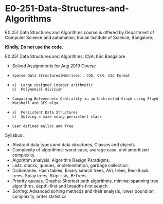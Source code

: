 # E0-251-Data-Structures-and-Algorithms
E0 251 Data Structures and Algorithms course is offered by Department of Computer Science and automation, Indian Institute of Science, Bangalore. 

<b>Kindly, Do not use the code.</b> 

E0 251 Data Structures and Algorithms, CSA, IISc Bangalore
- Solved Assignments for Aug 2019 Course
*     Sparse Data Structures(Matrices), COO, CSR, CSC Format
*     a)  Large unsigned integer arithmetic
      b)  Polynomial division
*     Computing Betweenness Centrality in an Undirected Graph using Floyd Warshall and BFS algo
*     a)  Persistent Data Structures
      b)  Solving a maze using persistent stack
*     User defined malloc and free


Syllabus : 
- Abstract data types and data structures, Classes and objects
- Complexity of algorithms: worst case, average case, and amoritized complexity. 
- Algorithm analysis. Algorithm Design Paradigms. 
- Lists: stacks, queues, implementation, garbage collection. 
- Dictionaries: Hash tables, Binary search trees, AVL trees, Red-Black trees, Splay trees, Skip-lists, B-Trees. 
- Priority queues. Graphs: Shortest path algorithms, minimal spanning tree algorithms, depth-first and breadth-first search. 
- Sorting: Advanced sorting methods and their analysis, lower bound on complexity, order statistics. 
